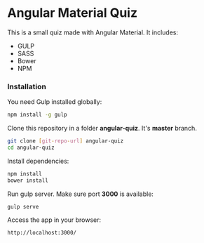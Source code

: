 # Angular Material Quiz

This is a small quiz made with Angular Material. It includes:

  - GULP
  - SASS
  - Bower
  - NPM


### Installation

You need Gulp installed globally:

```sh
npm install -g gulp
```

Clone this repository in a folder **angular-quiz**. It's **master** branch.
```sh
git clone [git-repo-url] angular-quiz
cd angular-quiz
```
Install dependencies:
```sh
npm install
bower install
```
Run gulp server. Make sure port **3000** is available:
```sh
gulp serve
```
Access the app in your browser:
```sh
http://localhost:3000/
```